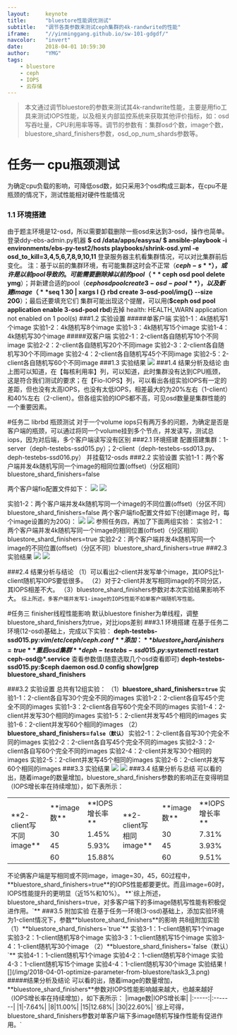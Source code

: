 ```yaml
---
layout:     keynote
title:      "bluestore性能调优测试"
subtitle:   "调节各类参数来测试ceph集群的4k-randwrite的性能"
iframe:     "//yinminggang.github.io/sw-101-gdgdf/"
navcolor:   "invert"
date:       2018-04-01 10:59:30
author:     "YMG"
tags:
    - bluestore
    - ceph
    - IOPS
    - 云存储
---
```

> 本文通过调节bluestore的参数来测试其4k-randwrite性能，主要是用fio工具来测试IOPS性能，以及相关内部监控系统来获取其他评价指标，如：osd写吞吐量，CPU利用率等等。调节的参数有：集群osd个数，image个数，bluestore_shard_finishers参数，osd_op_num_shards参数等。

# 任务一 cpu瓶颈测试
为确定cpu负载的影响，可降低osd数，如只采用3个osd构成三副本，在cpu不是瓶颈的情况下，测试性能相对硬件性能情况
### 1.1 环境搭建
由于题主环境是12-osd，所以需要卸载删除一些osd来达到3-osd，操作也简单。登录ddy-ebs-admin.py机器
**$ cd /data/apps/easysa/
$ ansible-playbook -i environments/ebs-py-test2/hosts playbooks/shrink-osd.yml -e osd_to_kill=3,4,5,6,7,8,9,10,11**
登录服务器主机看集群情况，可以对比集群前后变化。
注：基于以前的集群环境，有可能集群这时会不正常（**$ceph -s**），或许是以前pool导致的。可能需要删除掉以前的pool（**$ ceph osd pool delete ymg**）；并新建合适的pool（**$ceph osd pool create 3-osd-pool**），以及新建image（**$seq 1 30 | xargs  I {} rbd create 3-osd-pool/img{} --size 20G**）；最后还要填充它们
集群可能出现这个提醒，可以用(**$ceph osd pool application enable 3-osd-pool rbd**)去掉
health: HEALTH_WARN
application not enabled on 1 pool(s)
###1.2 实验设置
#####单客户端
实验1-1：4k随机写1个image
实验1-2：4k随机写8个image
实验1-3：4k随机写15个image
实验1-4：4k随机写30个image
#####双客户端
实验2-1：2-client各自随机写10个不同image
实验2-2：2-client各自随机写20个不同image
实验2-3：2-client各自随机写30个不同image
实验2-4：2-client各自随机写45个不同image
实验2-5：2-client各自随机写60个不同image
###1.3 实验结果
![](/img/2018-04-01-optimize-parameter-from-bluestore/task1_1.png)
###1.4 结果分析及结论
由上图可以知道，在【每核利用率】列，可以知道，此时集群没有达到CPU瓶颈，这是符合我们测试的要求；在【Fio-IOPS】列，可以看出各组实验IOPS有一定的差距，但也没有太高IOPS，也没有太低IOPS，相差最大的为20%左右（1-client）和40%左右（2-client）。但各组实验的IOPS都不高，可见osd数量是集群性能的一个重要因素。

#任务二 librbd 瓶颈测试
对于一个volume iops只有两万多的问题，为确定是否是客户端的瓶颈，可以通过将同一个volume挂到多个节点，并发读写，测试总iops，因为对后端，多个客户端读写没有区别
###2.1 环境搭建
配置搭建集群：1-server（deph-testebs-ssd015.py）；2-client（deph-testebs-ssd013.py、deph-testebs-ssd016.py）
并挂载12-osds
###2.2 实验设置
实验1-1：两个客户端并发4k随机写同一个image的相同位置(offset)（分区相同）bluestore_shard_finishers=false

两个客户端fio配置文件如下：
![](/img/2018-04-01-optimize-parameter-from-bluestore/task2_1.png)
![](/img/2018-04-01-optimize-parameter-from-bluestore/task2_2.png)

实验1-2：两个客户端并发4k随机写同一个image的不同位置(offset)（分区不同）bluestore_shard_finishers=false
两个客户端fio配置文件如下(创建image 时，每个image设置的为20G)：
![](/img/2018-04-01-optimize-parameter-from-bluestore/task2_3.png)
![](/img/2018-04-01-optimize-parameter-from-bluestore/task2_4.png)
参照任务四，再加了下面两组实验：
实验2-1：两个客户端并发4k随机写同一个image的相同位置(offset)（分区相同）bluestore_shard_finishers=true
实验2-2：两个客户端并发4k随机写同一个image的不同位置(offset)（分区不同）bluestore_shard_finishers=true
###2.3 实验结果
![](/img/2018-04-01-optimize-parameter-from-bluestore/task2_5.png)
![](/img/2018-04-01-optimize-parameter-from-bluestore/task2_6.png)

###2.4 结果分析与结论
（1）可以看出2-client并发写单个image，其IOPS比1-client随机写IOPS要低很多。
（2）对于2-client并发写相同image的不同分区，其IOPS相差不大。
（3）bluestore_shard_finishers参数对本次实验结果影响不大。
 `综上所述，多客户端并发写1-image的IOPS性能不如单客户端随机写性能。`

#任务三 finisher线程性能影响
默认bluestore finisher为单线程，调整bluestore_shard_finishers为true，对比iops差别
###3.1 环境搭建
在基于任务二环境(12-osd)基础上，完成以下实验：
**deph-testebs-ssd015.py:$vim /etc/ceph/ceph.conf**
添加：**bluestore_shard_finishers=true**
重启osd集群
**deph-testebs-ssd015.py:$systemctl restart ceph-osd@\*.service**
查看参数值(随意选取几个osd查看即可)
**deph-testebs-ssd015.py:$ceph daemon osd.0 config show|grep bluestore_shard_finishers**

###3.2 实验设置
总共有12组实验：
（1）**bluestore_shard_finishers=`true`**
实验1-1：2-client各自写30个完全不同的images
实验1-2：2-client各自写45个完全不同的images
实验1-3：2-client各自写60个完全不同的images
实验1-4：2-client并发写30个相同的images
实验1-5：2-client并发写45个相同的images
实验1-6：2-client并发写60个相同的images
（2）**bluestore_shard_finishers=`false（默认）`**
实验2-1：2-client各自写30个完全不同的images
实验2-2：2-client各自写45个完全不同的images
实验2-3：2-client各自写60个完全不同的images
实验2-4：2-client并发写30个相同的images
实验2-5：2-client并发写45个相同的images
实验2-6：2-client并发写60个相同的images
###3.3 实验结果
![](/img/2018-04-01-optimize-parameter-from-bluestore/task3_1.png)
![](/img/2018-04-01-optimize-parameter-from-bluestore/task3_2.png)
###3.4 结果分析与总结
可以看的出，随着image的数量增加，bluestore_shard_finishers参数的影响正在变得明显（IOPS增长率在持续增加），如下表所示：
<table>
	<tr>
		<td rowspan="4">**2-client写不同image**</td>
		<td>**image数**</td>
		<td>**IOPS增长率**</td>
		<td rowspan="4">**2-client写相同image**</td>
		<td>**image数**</td>
		<td>**IOPS增长率**</td>
	</tr>
	<tr>
		<td>30</td>
		<td>1.45%</td>
		<td>30</td>
		<td>7.31%</td>
	</tr>
	<tr>
		<td>45</td>
		<td>5.93%</td>
		<td>45</td>
		<td>3.93%</td>
	</tr>
	<tr>
		<td>60</td>
		<td>15.88%</td>
		<td>60</td>
		<td>9.51%</td>
	</tr>
</table>
不论俩客户端是写相同或不同image，image=30，45，60过程中，**bluestore_shard_finishers=true**的IOPS性能都要更优。而且image=60时，IOPS性能提升的更明显（近15%和10%）。
**`综上所述，bluestore_shard_finishers=true，对多客户端下的多image随机写性能有积极促进作用。`**
###3.5 附加实验
在基于任务一环境(3-osd)基础上，添加实验环境为1-client情况下，参数**bluestore_shard_finishers**的影响
共8组附加实验
（1）**bluestore_shard_finishers=`true`**
实验3-1：1-client随机写1个image
实验3-2：1-client随机写8个image
实验3-3：1-client随机写15个image
实验3-4：1-client随机写30个image
（2）**bluestore_shard_finishers=`false（默认）`**
实验4-1：1-client随机写1个image
实验4-2：1-client随机写8个image
实验4-3：1-client随机写15个image
实验4-4：1-client随机写30个image
实验结果
![](/img/2018-04-01-optimize-parameter-from-bluestore/task3_3.png)
#####结果分析及结论
可以看的出，随着image的数量增加，**bluestore_shard_finishers**参数对IOPS性能影响越来越大，也越来越好（IOPS增长率在持续增加），如下表所示：
|image数|IOPS增长率|
|:-----:|:-------|
|1|-7.64%|
|8|11.00%|
|15|12.68%|
|30|22.60%|
`综上可得，bluestore_shard_finishers参数对单客户端下多image随机写操作性能有促进作用。`












